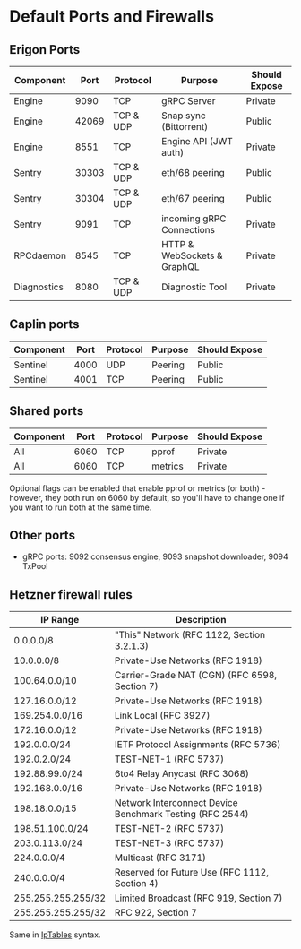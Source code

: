 # Default Ports and Firewalls

Erigon Ports
-------------

| Component | Port | Protocol | Purpose | Should Expose |
| --------- | ---- | -------- | ------- | -------------- |
| Engine    | 9090 | TCP      | gRPC Server | Private        |
| Engine    | 42069 | TCP & UDP | Snap sync (Bittorrent) | Public         |
| Engine    | 8551 | TCP      | Engine API (JWT auth) | Private        |
| Sentry    | 30303 | TCP & UDP | eth/68 peering | Public         |
| Sentry    | 30304 | TCP & UDP | eth/67 peering | Public         |
| Sentry    | 9091 | TCP      | incoming gRPC Connections | Private       |
| RPCdaemon | 8545 | TCP      | HTTP & WebSockets & GraphQL | Private       |
| Diagnostics | 8080 | TCP & UDP| Diagnostic Tool | Private       |

Caplin ports
------------

| Component | Port | Protocol | Purpose | Should Expose |
| --------- | ---- | -------- | ------- | -------------- |
| Sentinel  | 4000 | UDP     | Peering | Public         |
| Sentinel  | 4001 | TCP     | Peering | Public         |

Shared ports
------------

| Component | Port | Protocol | Purpose | Should Expose |
| --------- | ---- | -------- | ------- | -------------- |
| All       | 6060 | TCP      | pprof   | Private        |
| All       | 6060 | TCP      | metrics | Private        |

Optional flags can be enabled that enable pprof or metrics (or both) - however, they both run on 6060 by default, so you'll have to change one if you want to run both at the same time.

Other ports
------------

* gRPC ports: 9092 consensus engine, 9093 snapshot downloader, 9094 TxPool

Hetzner firewall rules
----------------------

| IP Range                       | Description                                                                                                   |
| ------------------------------| -------------------------------------------------------------------------------------------------------------|
| 0.0.0.0/8                     | "This" Network (RFC 1122, Section 3.2.1.3)                                                              |
| 10.0.0.0/8                     | Private-Use Networks (RFC 1918)                                                                      |
| 100.64.0.0/10                  | Carrier-Grade NAT (CGN) (RFC 6598, Section 7)                                                    |
| 127.16.0.0/12                  | Private-Use Networks (RFC 1918)                                                                      |
| 169.254.0.0/16                 | Link Local (RFC 3927)                                                                                |
| 172.16.0.0/12                  | Private-Use Networks (RFC 1918)                                                                      |
| 192.0.0.0/24                   | IETF Protocol Assignments (RFC 5736)                                                            |
| 192.0.2.0/24                   | TEST-NET-1 (RFC 5737)                                                                                |
| 192.88.99.0/24                 | 6to4 Relay Anycast (RFC 3068)                                                                      |
| 192.168.0.0/16                 | Private-Use Networks (RFC 1918)                                                                      |
| 198.18.0.0/15                  | Network Interconnect Device Benchmark Testing (RFC 2544)                                     |
| 198.51.100.0/24                | TEST-NET-2 (RFC 5737)                                                                                |
| 203.0.113.0/24                 | TEST-NET-3 (RFC 5737)                                                                                |
| 224.0.0.0/4                    | Multicast (RFC 3171)                                                                                 |
| 240.0.0.0/4                    | Reserved for Future Use (RFC 1112, Section 4)                                                  |
| 255.255.255.255/32            | Limited Broadcast (RFC 919, Section 7)                                                            |
| 255.255.255.255/32            | RFC 922, Section 7                                                                                  |

Same in [IpTables](https://ethereum.stackexchange.com/questions/6386/how-to-prevent-being-blacklisted-for-running-an-ethereum-client/13068#13068) syntax.